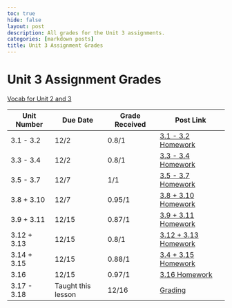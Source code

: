 ```yaml
---
toc: true
hide: false
layout: post
description: All grades for the Unit 3 assignments.
categories: [markdown posts]
title: Unit 3 Assignment Grades
---
```

# Unit 3 Assignment Grades

[Vocab for Unit 2 and 3](https://keiraokimoto.github.io/Fastpages/vocabulary/)

| Unit Number | Due Date | Grade Received | Post Link |
|--|--|--|--|
| 3.1 - 3.2 | 12/2 | 0.8/1 | [3.1 - 3.2 Homework](https://keiraokimoto.github.io/Fastpages/2022/11/28/Unit-3.1-3.2-Homework.html) |
| 3.3 - 3.4 | 12/2 | 0.8/1 | [3.3 - 3.4 Homework](https://keiraokimoto.github.io/Fastpages/week-13/big-idea-3/2022/11/29/Unit-3.3-3.4-Homework.html) |
| 3.5 - 3.7 | 12/7 | 1/1 | [3.5 - 3.7 Homework](https://keiraokimoto.github.io/Fastpages/week%2013/2022/11/30/homework.html) |
| 3.8 + 3.10 | 12/7 | 0.95/1 | [3.8 + 3.10 Homework](https://keiraokimoto.github.io/Fastpages/homework/) |
| 3.9 + 3.11 | 12/15 | 0.87/1 | [3.9 + 3.11 Homework](https://keiraokimoto.github.io/Fastpages/2022/12/09/Unit-3.9-3.11.html) |
| 3.12 + 3.13 | 12/15 | 0.8/1 | [3.12 + 3.13 Homework](https://keiraokimoto.github.io/Fastpages/2022/12/08/Unit-3.12-3.13.html) |
| 3.14 + 3.15 | 12/15 | 0.88/1 | [3.4 + 3.15 Homework](https://keiraokimoto.github.io/Fastpages/week-13/big-idea-3/2022/12/12/Unit-3.14-3.15-HW.html) |
| 3.16 | 12/15 | 0.97/1 | [3.16 Homework](https://keiraokimoto.github.io/Fastpages/2022/12/13/hw.html) |
| 3.17 - 3.18 | Taught this lesson | 12/16 | [Grading](https://docs.google.com/spreadsheets/d/1AX0A5XwnRtX4xR0gF1-HyFM6TJukslbVhPncXUYvnn4/edit#gid=0) |